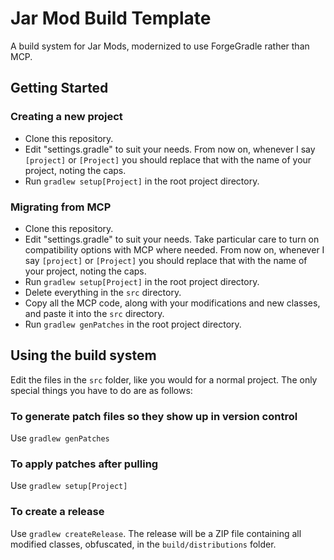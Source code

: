 # Jar Mod Build Template
A build system for Jar Mods, modernized to use ForgeGradle rather than MCP.

## Getting Started
### Creating a new project
- Clone this repository.
- Edit "settings.gradle" to suit your needs. From now on, whenever I say `[project]` or `[Project]` you should replace that with the name of your project, noting the caps.
- Run `gradlew setup[Project]` in the root project directory.

### Migrating from MCP
- Clone this repository.
- Edit "settings.gradle" to suit your needs. Take particular care to turn on compatibility options with MCP where needed. From now on, whenever I say `[project]` or `[Project]` you should replace that with the name of your project, noting the caps.
- Run `gradlew setup[Project]` in the root project directory.
- Delete everything in the `src` directory.
- Copy all the MCP code, along with your modifications and new classes, and paste it into the `src` directory.
- Run `gradlew genPatches` in the root project directory.

## Using the build system
Edit the files in the `src` folder, like you would for a normal project. The only special things you have to do are as follows:
### To generate patch files so they show up in version control
Use `gradlew genPatches`
### To apply patches after pulling
Use `gradlew setup[Project]`
### To create a release
Use `gradlew createRelease`. The release will be a ZIP file containing all modified classes, obfuscated, in the `build/distributions` folder.
